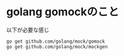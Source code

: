 # golang gomockのこと

以下が必要な感じ

```
go get github.com/golang/mock/gomock
go get github.com/golang/mock/mockgen
```

